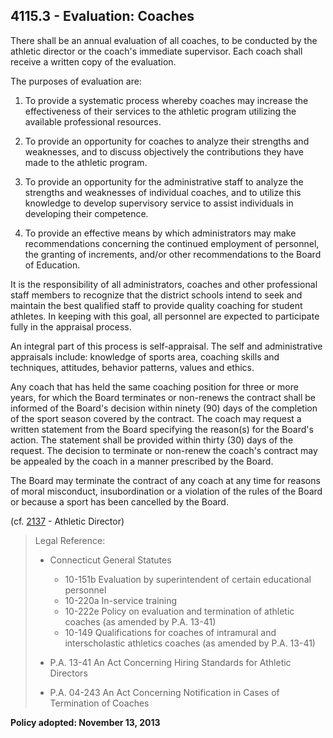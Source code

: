 ## 4115.3 -  Evaluation: Coaches

There shall be an annual evaluation of all coaches, to be conducted by the athletic director or the coach's immediate supervisor.  Each coach shall receive a written copy of the evaluation.

The purposes of evaluation are:

1. To provide a systematic process whereby coaches may increase the effectiveness of their services to the athletic program utilizing the available professional resources.

2. To provide an opportunity for coaches to analyze their strengths and weaknesses, and to discuss objectively the contributions they have made to the athletic program.

3. To provide an opportunity for the administrative staff to analyze the strengths and weaknesses of individual coaches, and to utilize this knowledge to develop supervisory service to assist individuals in developing their competence.

4. To provide an effective means by which administrators may make recommendations concerning the continued employment of personnel, the granting of increments, and\/or other recommendations to the Board of Education.


It is the responsibility of all administrators, coaches and other professional staff members to recognize that the district schools intend to seek and maintain the best qualified staff to provide quality coaching for student athletes. In keeping with this goal, all personnel are expected to participate fully in the appraisal process.

An integral part of this process is self-appraisal. The self and administrative appraisals include: knowledge of sports area, coaching skills and techniques, attitudes, behavior patterns, values and ethics.

Any coach that has held the same coaching position for three or more years, for which the Board terminates or non-renews the contract shall be informed of the Board's decision within ninety \(90\) days of the completion of the sport season covered by the contract. The coach may request a written statement from the Board specifying the reason\(s\) for the Board's action. The statement shall be provided within thirty \(30\) days of the request. The decision to terminate or non-renew the coach's contract may be appealed by the coach in a manner prescribed by the Board.

The Board may terminate the contract of any coach at any time for reasons of moral misconduct, insubordination or a violation of the rules of the Board or because a sport has been cancelled by the Board.

\(cf. [2137](/policies/2000/2137.md) - Athletic Director\)

> Legal Reference:
> 
> * Connecticut General Statutes
>   * 10-151b Evaluation by superintendent of certain educational personnel
>   * 10-220a In-service training
>   * 10-222e Policy on evaluation and termination of athletic coaches \(as amended by P.A. 13-41\)
>   * 10-149 Qualifications for coaches of intramural and interscholastic athletics coaches \(as amended by P.A. 13-41\)
> 
> * P.A. 13-41 An Act Concerning Hiring Standards for Athletic Directors
> * P.A. 04-243 An Act Concerning Notification in Cases of Termination of Coaches

**Policy adopted:  November 13, 2013**

